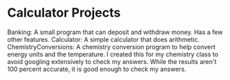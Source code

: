 # Calculator Projects

Banking: A small program that can deposit and withdraw money. Has a few other features.
Calculator: A simple calculator that does arithmetic.
ChemistryConversions: A chemistry conversion program to help convert energy units and the temperature. I created this for my chemistry class to avoid googling extensively to check my answers. While the results aren't 100 percent accurate, it is good enough to check my answers.
